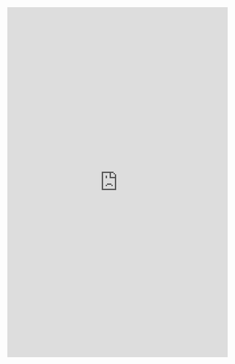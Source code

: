 <iframe class="repl" width="100%" height="800px" frameborder="0" src="https://repl.it/@azablan/countAdjacentSums?lite=true"></iframe>
